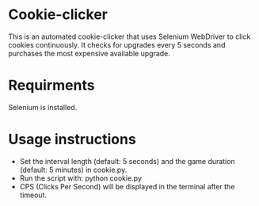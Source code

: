 # Cookie-clicker
This is an automated cookie-clicker that uses Selenium WebDriver to click cookies continuously. It checks for upgrades every 5 seconds and purchases the most expensive available upgrade.  
# Requirments
Selenium is installed.
# Usage instructions
 -  Set the interval length (default: 5 seconds) and the game duration (default: 5 minutes) in cookie.py.
 - Run the script with: python cookie.py
 - CPS (Clicks Per Second) will be displayed in the terminal after the timeout.

